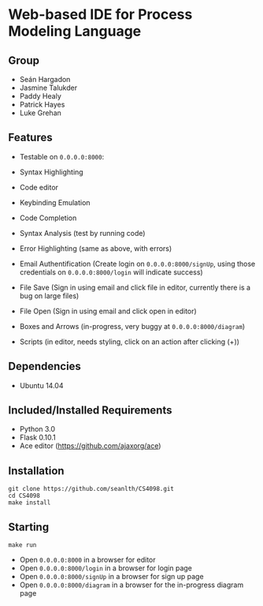 # Web-based IDE for Process Modeling Language


## Group
* Seán Hargadon
* Jasmine Talukder
* Paddy Healy
* Patrick Hayes
* Luke Grehan


## Features
* Testable on ```0.0.0.0:8000```:
* Syntax Highlighting
* Code editor
* Keybinding Emulation
* Code Completion
* Syntax Analysis (test by running code)
* Error Highlighting (same as above, with errors)

* Email Authentification (Create login on ```0.0.0.0:8000/signUp```, using those credentials on ```0.0.0.0:8000/login``` will indicate success)

* File Save (Sign in using email and click file in editor, currently there is a bug on large files)
* File Open (Sign in using email and click open in editor)

* Boxes and Arrows (in-progress, very buggy at ```0.0.0.0:8000/diagram```)
* Scripts (in editor, needs styling, click on an action after clicking (+))

## Dependencies
* Ubuntu 14.04

## Included/Installed Requirements
* Python 3.0
* Flask 0.10.1
* Ace editor (https://github.com/ajaxorg/ace)

## Installation
```
git clone https://github.com/seanlth/CS4098.git
cd CS4098
make install
```
## Starting

```
make run
```

* Open ```0.0.0.0:8000``` in a browser for editor
* Open ```0.0.0.0:8000/login``` in a browser for login page
* Open ```0.0.0.0:8000/signUp``` in a browser for sign up page
* Open ```0.0.0.0:8000/diagram``` in a browser for the in-progress diagram page
